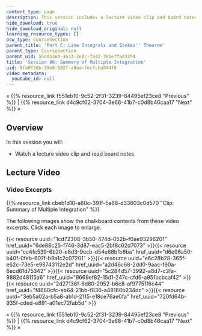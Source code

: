 ```yaml
---
content_type: page
description: This session includes a lecture video clip and board notes.
hide_download: true
hide_download_original: null
learning_resource_types: []
ocw_type: CourseSection
parent_title: 'Part C: Line Integrals and Stokes'' Theorem'
parent_type: CourseSection
parent_uid: 55dd3380-3633-2e8c-fa42-36beffad3294
title: 'Session 96: Summary of Multiple Integration'
uid: 9fa0f56b-39e8-582f-a9aa-fecfcba944f6
video_metadata:
  youtube_id: null
---
```


« {{% resource_link f551eb10-9c52-2f31-3239-84495ef23ce8 "Previous" %}} | {{% resource_link d4c9cf62-3704-3e68-41b7-c0d8b46caa17 "Next" %}} »

Overview
--------

In this session you will:

*   Watch a lecture video clip and read board notes

Lecture Video
-------------

### Video Excerpts

{{% resource_link cbeb1d10-a60c-391f-5a68-d33603c0d570 "Clip: Summary of Multiple Integration" %}}

The following images show the chalkboard contents from these video excerpts. Click each image to enlarge.

{{< resource uuid="1cd72308-3b50-474d-052b-f0ae93296201" href_uuid="6de88c25-f746-3d87-eac5-2bf8c62d7073" >}}{{< resource uuid="cc4fc539-6b20-e8d3-9ecb-d54e68bfb6ba" href_uuid="d6e96a50-b40f-0feb-607f-b8a1c2c07201" >}}{{< resource uuid="e6c28b28-365f-e62c-73e5-e98743112e2d" href_uuid="a2d46c68-2dd0-9aac-f90a-6ecd61d75342" >}}{{< resource uuid="5c284d57-3992-a8d7-c3fa-9882d48115a6" href_uuid="9669ef82-15d1-247c-cfd6-a951bcbcaf42" >}}  
{{< resource uuid="2d27136f-6d80-2952-b6c8-af97751f6c44" href_uuid="f4660cfc-eb64-21bb-f836-a48160b234dc" >}}{{< resource uuid="3eb5a02a-b5a8-ab1d-2115-e18ce76ae0fa" href_uuid="720fd64b-935f-cded-e891-a01ec72fab5d" >}}

« {{% resource_link f551eb10-9c52-2f31-3239-84495ef23ce8 "Previous" %}} | {{% resource_link d4c9cf62-3704-3e68-41b7-c0d8b46caa17 "Next" %}} »